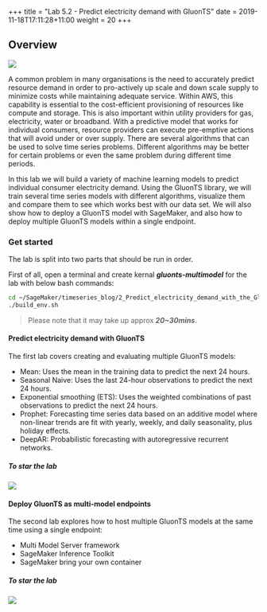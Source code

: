 +++
title = "Lab 5.2 - Predict electricity demand with GluonTS"
date = 2019-11-18T17:11:28+11:00
weight = 20
+++


## Overview

![](/images/module-forecasting/electric_power_meter.jpg)

A common problem in many organisations is the need to accurately predict resource demand in order to pro-actively up scale and down scale supply to minimize costs while maintaining adequate service. Within AWS, this capability is essential to the cost-efficient
provisioning of resources like compute and storage. This is also important within utility providers for gas, electricity, water or broadband. With a predictive model that works for individual consumers, resource providers can execute pre-emptive actions that will avoid under or over supply. There are several algorithms that can be used to solve time series problems. Different algorithms may be better for certain problems or even the same problem during different time periods.  

In this lab we will build a variety of machine learning models to predict individual consumer electricity demand. Using the GluonTS library, we will train several time series models with different algorithms, visualize them and  compare them to see which works best with our data set. We will also show how to deploy a GluonTS model with SageMaker, and also how to deploy multiple GluonTS models within a single endpoint. 

### Get started
The lab is split into two parts that should be run in order.

First of all, open a terminal and create kernal ***gluonts-multimodel*** for the lab with below bash commands:

```bash
cd ~/SageMaker/timeseries_blog/2_Predict_electricity_demand_with_the_GluonTS_and_SageMaker_custom_containers/
./build_env.sh
```

> Please note that it may take up approx ***20~30mins***.

#### Predict electricity demand with GluonTS
The first lab covers creating and evaluating multiple GluonTS models:

- Mean: Uses the mean in the training data to predict the next 24 hours.
- Seasonal Naive: Uses the last 24-hour observations to predict the next 24 hours.
- Exponential smoothing (ETS): Uses the weighted combinations of past observations to predict the next 24 hours.
- Prophet: Forecasting time series data based on an additive model where non-linear trends are fit with yearly, weekly, and daily seasonality, plus holiday effects.
- DeepAR: Probabilistic forecasting with autoregressive recurrent networks.

##### To star the lab

![](/images/module-forecasting/lab2_notebook_01_predict_electricity_demand_with_the_gluonts_library.png)

#### Deploy GluonTS as multi-model endpoints
The second lab explores how to host multiple GluonTS models at the same time using a single endpoint:
- Multi Model Server framework
- SageMaker Inference Toolkit
- SageMaker bring your own container

##### To star the lab

![](/images/module-forecasting/lab2_notebook_02_deploy_gluonts_forecast_models_as_multi_model_endpoints.png)

